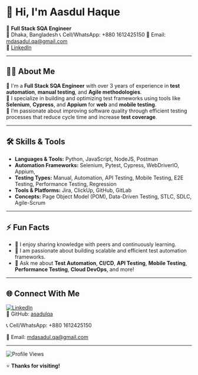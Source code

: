 # 👋 Hi, I'm Aasdul Haque




🎯 **Full Stack SQA Engineer**   
📍 Dhaka, Bangladesh 
📞 Cell/WhatsApp: +880 1612425150
📧 Email: [mdasadul.qa@gmail.com](mailto:mdasadul.qa@gmail.com)  
🔗 [LinkedIn](https://www.linkedin.com/in/md-asadul-haque-80b2072b3/)

---

## 👨‍💻 About Me

🔹 I'm a **Full Stack SQA Engineer** with over 3 years of experience in **test automation**, **manual testing**, and **Agile methodologies**.  
🔹 I specialize in building and optimizing test frameworks using tools like **Selenium**, **Cypress**, and **Appium** for **web** and **mobile testing**.  
🔹 I’m passionate about improving software quality through efficient testing processes that reduce cycle time and increase **test coverage**.  

---

## 🛠 Skills & Tools

- **Languages & Tools:** Python, JavaScript, NodeJS, Postman
- **Automation Frameworks:** Selenium, Pytest, Cypress, WebDriverIO, Appium, 
- **Testing Types:** Manual, Automation, API Testing, Mobile Testing, E2E Testing, Performance Testing, Regression
- **Tools & Platforms:** Jira, ClickUp, GitHub, GitLab
- **Concepts:** Page Object Model (POM), Data-Driven Testing, STLC, SDLC, Agile-Scrum

---

## ⚡ Fun Facts

- 🤝 I enjoy sharing knowledge with peers and continuously learning.
- 🧪 I am passionate about building scalable and efficient test automation frameworks.
- 💬 Ask me about **Test Automation**, **CI/CD**, **API Testing**, **Mobile Testing**, **Performance Testing**, **Cloud DevOps**, and more!

---

## 🌐 Connect With Me

[![LinkedIn](https://img.shields.io/badge/LinkedIn-blue?logo=linkedin&style=flat-square)](https://www.linkedin.com/in/md-asadul-haque-80b2072b3/)  
📂 GitHub: [asadulqa](https://github.com/asadulqa) 

📞 Cell/WhatsApp: +880 1612425150

📧 Email: [mdasadul.qa@gmail.com](mailto:mdasadul.qa@gmail.com)  

---
![Profile Views](https://visitor-badge.laobi.icu/badge?page_id=asadulqa.asadulqa)

⭐ **Thanks for visiting!**
